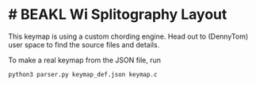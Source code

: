 # # BEAKL Wi Splitography Layout

This keymap is using a custom chording engine. Head out to (DennyTom) user space to find the source files and details.

To make a real keymap from the JSON file, run 

```sh
python3 parser.py keymap_def.json keymap.c
```
